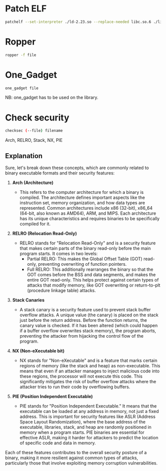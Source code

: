 # Patch ELF

```bash
patchelf --set-interpreter ./ld-2.23.so --replace-needed libc.so.6 ./libc-2.23.so ./binary
```

# Ropper

```bash
ropper -f file
```

# One_Gadget 
```bash
one_gadget file
```
NB: one_gadget has to be used on the library.

# Check security
```bash
checksec (--file) filename
```
Arch, RELRO, Stack, NX, PIE

## Explanation
Sure, let's break down these concepts, which are commonly related to binary executable formats and their security features:

1. **Arch (Architecture)**
   - This refers to the computer architecture for which a binary is compiled. The architecture defines important aspects like the instruction set, memory organization, and how data types are represented. Common architectures include x86 (32-bit), x86_64 (64-bit, also known as AMD64), ARM, and MIPS. Each architecture has its unique characteristics and requires binaries to be specifically compiled for it.

2. **RELRO (Relocation Read-Only)**
   - RELRO stands for "Relocation Read-Only" and is a security feature that makes certain parts of the binary read-only before the main program starts. It comes in two levels:
     - Partial RELRO: This makes the Global Offset Table (GOT) read-only, preventing overwriting of function pointers.
     - Full RELRO: This additionally rearranges the binary so that the GOT comes before the BSS and data segments, and makes the entire GOT read-only. This helps protect against certain types of attacks that modify memory, like GOT overwriting or return-to-plt (procedure linkage table) attacks.

3. **Stack Canaries**
   - A stack canary is a security feature used to prevent stack buffer overflow attacks. A unique value (the canary) is placed on the stack just before the return address. Before the function returns, the canary value is checked. If it has been altered (which could happen if a buffer overflow overwrites stack memory), the program aborts, preventing the attacker from hijacking the control flow of the program.

4. **NX (Non-eXecutable bit)**
   - NX stands for "Non-eXecutable" and is a feature that marks certain regions of memory (like the stack and heap) as non-executable. This means that even if an attacker manages to inject malicious code into these regions, the processor will not execute this code. This significantly mitigates the risk of buffer overflow attacks where the attacker tries to run their code by overflowing buffers.

5. **PIE (Position Independent Executable)**
   - PIE stands for "Position Independent Executable." It means that the executable can be loaded at any address in memory, not just a fixed address. This is important for security features like ASLR (Address Space Layout Randomization), where the base address of the executable, libraries, stack, and heap are randomly positioned in memory when a program starts. PIE binaries are essential for effective ASLR, making it harder for attackers to predict the location of specific code and data in memory.

Each of these features contributes to the overall security posture of a binary, making it more resilient against common types of attacks, particularly those that involve exploiting memory corruption vulnerabilities.